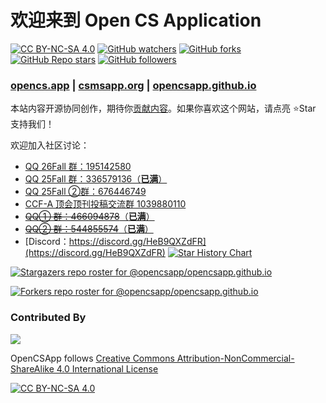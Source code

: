# 欢迎来到 Open CS Application

[![CC BY-NC-SA 4.0][cc-by-nc-sa-shield]][cc-by-nc-sa] 
[![GitHub watchers](https://img.shields.io/github/watchers/opencsapp/opencsapp.github.io?style=social)](https://github.com/opencsapp/opencsapp.github.io/subscription)
[![GitHub forks](https://img.shields.io/github/forks/opencsapp/opencsapp.github.io?style=social)](https://github.com/opencsapp/opencsapp.github.io/fork)
[![GitHub Repo stars](https://img.shields.io/github/stars/opencsapp/opencsapp.github.io?style=social)](https://github.com/opencsapp/opencsapp.github.io)
[![GitHub followers](https://img.shields.io/github/followers/xichenpan?style=social)](https://github.com/xichenpan)

### [opencs.app](https://opencs.app/) | [csmsapp.org](https://csmsapp.org/) | [opencsapp.github.io](https://opencsapp.github.io/)

本站内容开源协同创作，期待你[贡献内容](https://opencs.app/contribute/)。如果你喜欢这个网站，请点亮 :star:Star 支持我们！

欢迎加入社区讨论：
- [QQ 26Fall 群：195142580](https://qm.qq.com/q/tvYpfwqnOU)
- [QQ 25Fall 群：336579136（**已满**）](https://qm.qq.com/q/58AfqUcs1W)
- [QQ 25Fall ②群：676446749](https://qm.qq.com/q/b293aAoC2c)
- [CCF-A 顶会顶刊投稿交流群 1039880110](https://qm.qq.com/q/aF7f6WwC3K)
- [~~QQ① 群：466094878~~（**已满**）](http://qm.qq.com/cgi-bin/qm/qr?_wv=1027&k=jyDQE5i1T_Obns8xWxMzab51NqGXm3Sm&authKey=RNkbnwhB01W3L%2BLHPCjza6J7Vl%2FvGV11g80uIPvJtT8SCmCU8DjAEZROCkScCNIE&noverify=0&group_code=466094878)
- [~~QQ② 群：544855574~~（**已满**）](http://qm.qq.com/cgi-bin/qm/qr?_wv=1027&k=Lw6khzD63SpyFjfzd3xRNJar24Ltsq_k&authKey=Eo%2F5Rfsk7VDsWDTMe6TV61D1otmc4%2BoE%2FfoANBgOZcwklZwBzYz2N1ao13gxoYmi&noverify=0&group_code=544855574)
- [Discord：https://discord.gg/HeB9QXZdFR](https://discord.gg/HeB9QXZdFR)
[![Star History Chart](https://api.star-history.com/svg?repos=opencsapp/opencsapp.github.io&type=Date)](https://star-history.com/#opencsapp/opencsapp.github.io&Date)

[![Stargazers repo roster for @opencsapp/opencsapp.github.io](https://reporoster.com/stars/opencsapp/opencsapp.github.io)](https://github.com/opencsapp/opencsapp.github.io/stargazers)

[![Forkers repo roster for @opencsapp/opencsapp.github.io](https://reporoster.com/forks/opencsapp/opencsapp.github.io)](https://github.com/opencsapp/opencsapp.github.io/network/members)

### Contributed By
<a href="https://github.com/opencsapp/opencsapp.github.io/graphs/contributors">
  <img src="https://contrib.rocks/image?repo=opencsapp/opencsapp.github.io" />
</a>

OpenCSApp follows [Creative Commons Attribution-NonCommercial-ShareAlike 4.0 International License][cc-by-nc-sa]

[![CC BY-NC-SA 4.0][cc-by-nc-sa-image]][cc-by-nc-sa]

[cc-by-nc-sa]: http://creativecommons.org/licenses/by-nc-sa/4.0/
[cc-by-nc-sa-image]: https://licensebuttons.net/l/by-nc-sa/4.0/88x31.png
[cc-by-nc-sa-shield]: https://img.shields.io/badge/License-CC%20BY--NC--SA%204.0-lightgrey.svg
